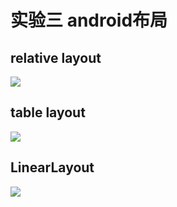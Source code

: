 # 实验三 android布局
## relative layout
![](https://i.loli.net/2018/04/07/5ac86838e4a40.png)

## table layout
![](https://i.loli.net/2018/04/07/5ac867d3236fc.png)
## LinearLayout
![](https://i.loli.net/2018/06/04/5b152d060640f.png)
